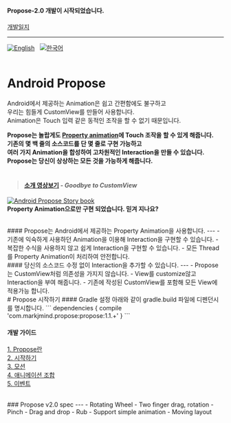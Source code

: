 #### Propose-2.0 개발이 시작되었습니다.
[개발일지](https://github.com/muabe/Propose/wiki/%EA%B0%9C%EB%B0%9C%EC%9D%BC%EC%A7%80)
___

[![English](https://img.shields.io/badge/-English-blue.svg?style=flat)](https://github.com/muabe/Propose/blob/master/README.md) &nbsp;  [![한국어](https://img.shields.io/badge/-%ED%95%9C%EA%B5%AD%EC%96%B4-red.svg?style=flat)](https://github.com/muabe/Propose/blob/master/README_KR.md)<br><br>

# Android Propose
<i class="icon-cog"></i> 
Android에서 제공하는 Animation은 쉽고 간편함에도 불구하고<br>
우리는 힘들게 CustomView를 만들어 사용합니다.<br>
Animation은 Touch 입력 같은 동적인 조작을 할 수 없기 때문입니다.

**Propose는 놀랍게도 [Property animation](http://developer.android.com/guide/topics/graphics/prop-animation.html)에 Touch 조작을 할 수 있게 해줍니다.<br>
기존의 몇 백 줄의 소스코드를 단 몇 줄로 구현 가능하고<br>
여러 가지 Animation을 합성하여 고차원적인 Interaction을 만들 수 있습니다.<br>
Propose는 당신이 상상하는 모든 것을 가능하게 해줍니다.**
<br><br>

> #### [소개 영상보기](https://youtu.be/v0gIuIK3Ww4) - _Goodbye to CustomView_ <br>
[![Android Propose Story book](https://github.com/muabe/Minor-League/blob/master/images/propose/book%20flip.png)](https://youtu.be/v0gIuIK3Ww4)<br>
**Property Animation으로만 구현 되었습니다. 믿겨 지나요?**

<br>
#### Propose는 Android에서 제공하는 Property Animation을 사용합니다.
---
- 기존에 익숙하게 사용하던 Animation을 이용해 Interaction을 구현할 수 있습니다.
- 복잡한 수식을 사용하지 않고 쉽게 Interaction을 구현할 수 있습니다.
- 모든 Thread를 Property Animation이 처리하여 안전합니다.

<br>
#### 당신의 소스코드 수정 없이 Interaction을 추가할 수 있습니다.
---
- Propose는 CustomView처럼 의존성을 가지지 않습니다.
- View를 customize않고 Interaction을 부여 해줍니다.
- 기존에 작성된 CustomView를 포함해 모든 View에 적용가능 합니다.

<br>
# Propose 시작하기
#### Gradle 설정
아래와 같이 gradle.build 파일에 디펜던시를 명시합니다.
```
dependencies {
    compile 'com.markjmind.propose:propose:1.1.+'
}
```

#### 개발 가이드
[1. Propose란](https://github.com/muabe/Propose/wiki/1.-Propose%EB%9E%80)<br>
[2. 시작하기](https://github.com/muabe/Propose/wiki/2.-%EC%8B%9C%EC%9E%91%ED%95%98%EA%B8%B0)<br>
[3. 모션](https://github.com/muabe/Propose/wiki/3.-%EB%AA%A8%EC%85%98)<br>
[4. 애니메이션 조합](https://github.com/muabe/Propose/wiki/4.-%EC%95%A0%EB%8B%88%EB%A9%94%EC%9D%B4%EC%85%98-%EC%A1%B0%ED%95%A9)<br>
[5. 이벤트](https://github.com/muabe/Propose/wiki/5.-%EC%9D%B4%EB%B2%A4%ED%8A%B8)<br>

<br>
### Propose v2.0 spec
---
- Rotating Wheel 
- Two finger drag, rotation
- Pinch
- Drag and drop
- Rub
- Support simple animation
- Moving layout


<br><br><br>
